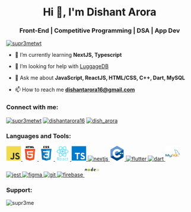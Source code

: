 <h1 align="center">Hi 👋, I'm Dishant Arora</h1>
<h3 align="center">Front-End | Competitive Programming | DSA | App Dev</h3>

<!-- <p align="left"> <img src="https://komarev.com/ghpvc/?username=supr3me-code&label=Profile%20views&color=0e75b6&style=flat" alt="supr3me-code" /> </p> -->

<!-- <p align="left"> <a href="https://github.com/ryo-ma/github-profile-trophy"><img src="https://github-profile-trophy.vercel.app/?username=supr3me-code" alt="supr3me-code" /></a> </p> -->

<p align="left"> <a href="https://twitter.com/supr3metwt" target="blank"><img src="https://img.shields.io/twitter/follow/supr3metwt?logo=twitter&style=for-the-badge" alt="supr3metwt" /></a> </p>

- 🌱 I’m currently learning **NextJS, Typescript**

- 🤝 I’m looking for help with [LuggageDB](https://github.com/Supr3me-code/luggage-db)

- 💬 Ask me about **JavaScript, ReactJS, HTML/CSS, C++, Dart, MySQL**

- 📫 How to reach me **dishantarora16@gmail.com**

<h3 align="left">Connect with me:</h3>
<p align="left">
<!-- <a href="https://dev.to/supr3mecode" target="blank"><img align="center" src="https://raw.githubusercontent.com/rahuldkjain/github-profile-readme-generator/master/src/images/icons/Social/devto.svg" alt="supr3mecode" height="30" width="40" /></a> -->
<a href="https://twitter.com/supr3metwt" target="blank"><img align="center" src="https://raw.githubusercontent.com/rahuldkjain/github-profile-readme-generator/master/src/images/icons/Social/twitter.svg" alt="supr3metwt" height="30" width="40" /></a>
<a href="https://linkedin.com/in/dishantarora16" target="blank"><img align="center" src="https://raw.githubusercontent.com/rahuldkjain/github-profile-readme-generator/master/src/images/icons/Social/linked-in-alt.svg" alt="dishantarora16" height="30" width="40" /></a>
<!-- <a href="https://stackoverflow.com/users/dishant-arora" target="blank"><img align="center" src="https://raw.githubusercontent.com/rahuldkjain/github-profile-readme-generator/master/src/images/icons/Social/stack-overflow.svg" alt="dishant-arora" height="30" width="40" /></a> -->
<a href="https://instagram.com/dish_arora" target="blank"><img align="center" src="https://raw.githubusercontent.com/rahuldkjain/github-profile-readme-generator/master/src/images/icons/Social/instagram.svg" alt="dish_arora" height="30" width="40" /></a>
<!-- <a href="https://www.codechef.com/users/iisupr3meii" target="blank"><img align="center" src="https://cdn.jsdelivr.net/npm/simple-icons@3.1.0/icons/codechef.svg" alt="iisupr3meii" height="30" width="40" /></a>
<a href="https://codeforces.com/profile/supr3me" target="blank"><img align="center" src="https://raw.githubusercontent.com/rahuldkjain/github-profile-readme-generator/master/src/images/icons/Social/codeforces.svg" alt="supr3me" height="30" width="40" /></a>
<a href="https://www.leetcode.com/supr3me" target="blank"><img align="center" src="https://raw.githubusercontent.com/rahuldkjain/github-profile-readme-generator/master/src/images/icons/Social/leet-code.svg" alt="supr3me" height="30" width="40" /></a>
<a href="https://auth.geeksforgeeks.org/user/dishantarora/profile" target="blank"><img align="center" src="https://raw.githubusercontent.com/rahuldkjain/github-profile-readme-generator/master/src/images/icons/Social/geeks-for-geeks.svg" alt="dishantarora/profile" height="30" width="40" /></a> -->
</p>

<h3 align="left">Languages and Tools:</h3>
<p align="left"> 
  
  <a href="https://developer.mozilla.org/en-US/docs/Web/JavaScript" target="_blank" rel="noreferrer"> <img src="https://raw.githubusercontent.com/devicons/devicon/master/icons/javascript/javascript-original.svg" alt="javascript" width="40" height="40"/> </a> 
<a href="https://www.w3.org/html/" target="_blank" rel="noreferrer"> <img src="https://raw.githubusercontent.com/devicons/devicon/master/icons/html5/html5-original-wordmark.svg" alt="html5" width="40" height="40"/> </a> 
<a href="https://www.w3schools.com/css/" target="_blank" rel="noreferrer"> <img src="https://raw.githubusercontent.com/devicons/devicon/master/icons/css3/css3-original-wordmark.svg" alt="css3" width="40" height="40"/> </a> 
<a href="https://reactjs.org/" target="_blank" rel="noreferrer"> <img src="https://raw.githubusercontent.com/devicons/devicon/master/icons/react/react-original-wordmark.svg" alt="react" width="40" height="40"/> </a> 
<a href="https://www.typescriptlang.org/" target="_blank" rel="noreferrer"> <img src="https://raw.githubusercontent.com/devicons/devicon/master/icons/typescript/typescript-original.svg" alt="typescript" width="40" height="40"/> </a> 
<a href="https://nextjs.org/" target="_blank" rel="noreferrer"> <img src="https://cdn.worldvectorlogo.com/logos/nextjs-2.svg" alt="nextjs" width="40" height="40"/> </a> 
<a href="https://www.w3schools.com/cpp/" target="_blank" rel="noreferrer"> <img src="https://raw.githubusercontent.com/devicons/devicon/master/icons/cplusplus/cplusplus-original.svg" alt="cplusplus" width="40" height="40"/> </a> 
<a href="https://flutter.dev" target="_blank" rel="noreferrer"> <img src="https://www.vectorlogo.zone/logos/flutterio/flutterio-icon.svg" alt="flutter" width="40" height="40"/> </a> 
<a href="https://dart.dev" target="_blank" rel="noreferrer"> <img src="https://www.vectorlogo.zone/logos/dartlang/dartlang-icon.svg" alt="dart" width="40" height="40"/> </a> 
<a href="https://www.mysql.com/" target="_blank" rel="noreferrer"> <img src="https://raw.githubusercontent.com/devicons/devicon/master/icons/mysql/mysql-original-wordmark.svg" alt="mysql" width="40" height="40"/> </a> 
<a href="https://jestjs.io" target="_blank" rel="noreferrer"> <img src="https://www.vectorlogo.zone/logos/jestjsio/jestjsio-icon.svg" alt="jest" width="40" height="40"/> </a> 
<a href="https://www.figma.com/" target="_blank" rel="noreferrer"> <img src="https://www.vectorlogo.zone/logos/figma/figma-icon.svg" alt="figma" width="40" height="40"/> </a>
<a href="https://git-scm.com/" target="_blank" rel="noreferrer"> <img src="https://www.vectorlogo.zone/logos/git-scm/git-scm-icon.svg" alt="git" width="40" height="40"/> </a> 
<a href="https://firebase.google.com/" target="_blank" rel="noreferrer"> <img src="https://www.vectorlogo.zone/logos/firebase/firebase-icon.svg" alt="firebase" width="40" height="40"/> </a> 
<a href="https://nodejs.org" target="_blank" rel="noreferrer"> <img src="https://raw.githubusercontent.com/devicons/devicon/master/icons/nodejs/nodejs-original-wordmark.svg" alt="nodejs" width="40" height="40"/> </a> 
  </p>
  

<h3 align="left">Support:</h3>
<p><a href="https://www.buymeacoffee.com/supr3me"> <img align="left" src="https://cdn.buymeacoffee.com/buttons/v2/default-yellow.png" height="50" width="210" alt="supr3me" /></a></p><br><br><br>

<!--<p><img align="left" src="https://github-readme-stats.vercel.app/api/top-langs?username=supr3me-code&show_icons=true&locale=en&layout=compact" alt="supr3me-code" /></p><br><br><br><br><br><br><br>

<p>&nbsp;<img align="center" src="https://github-readme-stats.vercel.app/api?username=supr3me-code&show_icons=true&locale=en" alt="supr3me-code" /></p>-->

<!--<p><img align="center" src="https://github-readme-streak-stats.herokuapp.com/?user=supr3me-code&" alt="supr3me-code" /></p>-->
